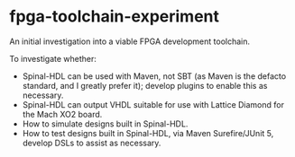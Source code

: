 # fpga-toolchain-experiment
An initial investigation into a viable FPGA development toolchain.

To investigate whether:
* Spinal-HDL can be used with Maven, not SBT (as Maven is the defacto standard, and I greatly prefer it); develop plugins to enable this as necessary.
* Spinal-HDL can output VHDL suitable for use with Lattice Diamond for the Mach XO2 board.
* How to simulate designs built in Spinal-HDL.
* How to test designs built in Spinal-HDL, via Maven Surefire/JUnit 5, develop DSLs to assist as necessary.
